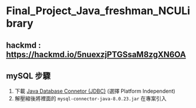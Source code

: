 # Final_Project_Java_freshman_NCULibrary

## hackmd : https://hackmd.io/5nuexzjPTGSsaM8zgXN6OA

## mySQL 步驟

1. 下載 [Java Database Connetor (JDBC)](https://dev.mysql.com/downloads/connector/j/) (選擇 Platform Independent)
2. 解壓縮後將裡面的 `mysql-connector-java-8.0.23.jar` 在專案引入
